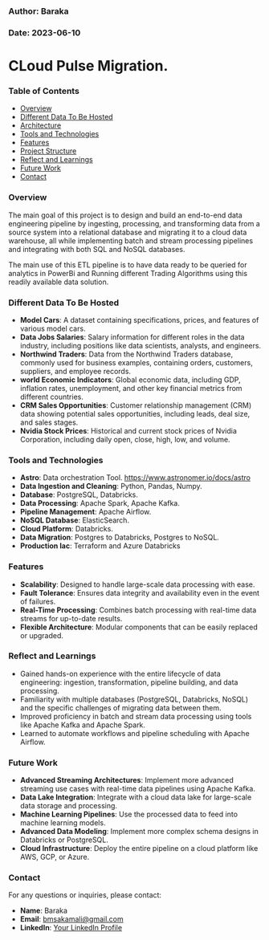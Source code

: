 ### Author: Baraka

### Date: 2023-06-10

# CLoud Pulse Migration.

### Table of Contents

-   [Overview](#overview)
-   [Different Data To Be Hosted](#hosted-data)
-   [Architecture](#architecture)
-   [Tools and Technologies](#tools-and-technologies)
-   [Features](#features)
-   [Project Structure](#project-structure)
-   [Reflect and Learnings](#reflect-and-learnings)
-   [Future Work](#future-work)
-   [Contact](#contact)

### Overview

The main goal of this project is to design and build an end-to-end data engineering pipeline by ingesting, processing, and transforming data from a source system into a relational database and migrating it to a cloud data warehouse, all while implementing batch and stream processing pipelines and integrating with both SQL and NoSQL databases.

The main use of this ETL pipeline is to have data ready to be queried for analytics in PowerBi and Running different Trading Algorithms using this readily available data solution. 

### Different Data To Be Hosted
-  **Model Cars**: A dataset containing specifications, prices, and features of various model cars.
-  **Data Jobs Salaries**: Salary information for different roles in the data industry, including positions like data scientists, analysts, and engineers.
-  **Northwind Traders**: Data from the Northwind Traders database, commonly used for business examples, containing orders, customers, suppliers, and employee records.
-  **world Economic Indicators**: Global economic data, including GDP, inflation rates, unemployment, and other key financial metrics from different countries.
-  **CRM Sales Opportunities**: Customer relationship management (CRM) data showing potential sales opportunities, including leads, deal size, and sales stages.
-  **Nvidia Stock Prices**: Historical and current stock prices of Nvidia Corporation, including daily open, close, high, low, and volume.

### Tools and Technologies

-   **Astro**: Data orchestration Tool. https://www.astronomer.io/docs/astro
-   **Data Ingestion and Cleaning**: Python, Pandas, Numpy.
-   **Database**: PostgreSQL, Databricks.
-   **Data Processing**: Apache Spark, Apache Kafka.
-   **Pipeline Management**: Apache Airflow.
-   **NoSQL Database**: ElasticSearch.
-   **Cloud Platform**: Databricks.
-   **Data Migration**: Postgres to Databricks, Postgres to NoSQL.
-   **Production Iac**: Terraform and Azure Databricks 

### Features

-   **Scalability**: Designed to handle large-scale data processing with ease.
-   **Fault Tolerance**: Ensures data integrity and availability even in the event of failures.
-   **Real-Time Processing**: Combines batch processing with real-time data streams for up-to-date results.
-   **Flexible Architecture**: Modular components that can be easily replaced or upgraded.


### Reflect and Learnings

- Gained hands-on experience with the entire lifecycle of data engineering: ingestion, transformation, pipeline building, and data processing.
- Familiarity with multiple databases (PostgreSQL, Databricks, NoSQL) and the specific challenges of migrating data between them.
- Improved proficiency in batch and stream data processing using tools like Apache Kafka and Apache Spark.
- Learned to automate workflows and pipeline scheduling with Apache Airflow.

### Future Work

- **Advanced Streaming Architectures**: Implement more advanced streaming use cases with real-time data pipelines using Apache Kafka.   
- **Data Lake Integration**: Integrate with a cloud data lake for large-scale data storage and processing.
- **Machine Learning Pipelines**: Use the processed data to feed into machine learning models.
- **Advanced Data Modeling**: Implement more complex schema designs in Databricks or PostgreSQL.
- **Cloud Infrastructure**: Deploy the entire pipeline on a cloud platform like AWS, GCP, or Azure.

### Contact

For any questions or inquiries, please contact:

-   **Name**: Baraka
-   **Email**: bmsakamali@gmail.com
-   **LinkedIn**: [Your LinkedIn Profile](https://www.linkedin.com/in/bm-827832234/)


